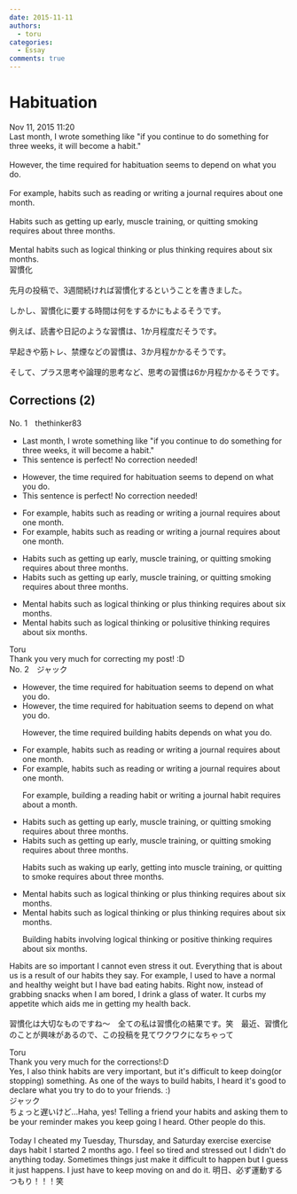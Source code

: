 ```yaml
---
date: 2015-11-11
authors:
  - toru
categories:
  - Essay
comments: true
---
```


# Habituation
<div class="date">Nov 11, 2015 11:20</div>
<div id="post"><div id="body_show_ori">
Last month, I wrote something like "if you continue to do something for three weeks, it will become a habit."<br/><br/>However, the time required for habituation seems to depend on what you do.<br/><br/>For example, habits such as reading or writing a journal requires about one month.<br/><br/>Habits such as getting up early, muscle training, or quitting smoking requires about three months.<br/><br/>Mental habits such as logical thinking or plus thinking requires about six months.
</div></div>

<!-- more -->

<div id="post_ja"><div id="body_show_mo">
習慣化<br/><br/>先月の投稿で、3週間続ければ習慣化するということを書きました。<br/><br/>しかし、習慣化に要する時間は何をするかにもよるそうです。<br/><br/>例えば、読書や日記のような習慣は、1か月程度だそうです。<br/><br/>早起きや筋トレ、禁煙などの習慣は、3か月程かかるそうです。<br/><br/>そして、プラス思考や論理的思考など、思考の習慣は6か月程かかるそうです。
</div></div>

## Corrections (2)
<div id="block"><div class="first_name"> No. 1　<span class="just_name">thethinker83</span></div><div id="block2">
<ul class="correction_field">
<li class="incorrect">Last month, I wrote something like "if you continue to do something for three weeks, it will become a habit."</li>
<li class="corrected perfect">This sentence is perfect! No correction needed!</li>
</ul>
<ul class="correction_field">
<li class="incorrect">However, the time required for habituation seems to depend on what you do.</li>
<li class="corrected perfect">This sentence is perfect! No correction needed!</li>
</ul>
<ul class="correction_field">
<li class="incorrect">For example, habits such as reading or writing a journal requires about one month.</li>
<li class="corrected correct">
For example, habits such as reading or writing a journal require<span class="f_gray"><span class="sline">s</span></span> about one month.
</li>
</ul>
<ul class="correction_field">
<li class="incorrect">Habits such as getting up early, muscle training, or quitting smoking requires about three months.</li>
<li class="corrected correct">
Habits such as getting up early, muscle training, or quitting smoking require<span class="f_gray"><span class="sline">s</span></span> about three months.
</li>
</ul>
<ul class="correction_field">
<li class="incorrect">Mental habits such as logical thinking or plus thinking requires about six months.</li>
<li class="corrected correct">
Mental habits such as logical thinking or p<span class="f_red">o</span><span class="f_gray"><span class="sline">lu</span></span>s<span class="f_red">itive</span> thinking require<span class="f_gray"><span class="sline">s</span></span> about six months.
</li>
</ul>
</div><div class="name"><span class="just_name">Toru</span><br>
Thank you very much for correcting my post! :D
</div>
</div>
<div id="block"><div class="first_name"> No. 2　<span class="just_name">ジャック</span></div><div id="block2">
<ul class="correction_field">
<li class="incorrect">However, the time required for habituation seems to depend on what you do.</li>
<li class="corrected correct">
However, the time required for habituation seems to depend on what you do.
<p class="correction_comment">However, the time required building habits depends on what you do.</p>
</li>
</ul>
<ul class="correction_field">
<li class="incorrect">For example, habits such as reading or writing a journal requires about one month.</li>
<li class="corrected correct">
For example, habits such as reading or writing a journal requires about one month.
<p class="correction_comment">For example, building a reading habit or writing a journal habit requires about a month.</p>
</li>
</ul>
<ul class="correction_field">
<li class="incorrect">Habits such as getting up early, muscle training, or quitting smoking requires about three months.</li>
<li class="corrected correct">
Habits such as getting up early, muscle training, or quitting smoking requires about three months.
<p class="correction_comment">Habits such as waking up early, getting into muscle training, or quitting to smoke requires about three months.</p>
</li>
</ul>
<ul class="correction_field">
<li class="incorrect">Mental habits such as logical thinking or plus thinking requires about six months.</li>
<li class="corrected correct">
Mental habits such as logical thinking or plus thinking requires about six months.
<p class="correction_comment">Building habits involving logical thinking or positive thinking requires about six months.</p>
</li>
</ul>
<p class="comment_small">
 Habits are so important I cannot even stress it out. Everything that is about us is a result of our habits they say. For example, I used to have a normal and healthy weight but I have bad eating habits. Right now, instead of grabbing snacks when I am bored, I drink a glass of water. It curbs my appetite which aids me in getting my health back.
 <br/>
 <br/>
 習慣化は大切なものですね〜　全ての私は習慣化の結果です。笑　最近、習慣化のことが興味があるので、この投稿を見てワクワクになちゃって
</p>

</div><div class="name"><span class="just_name">Toru</span><br>
Thank you very much for the corrections!:D<br/>Yes, I also think habits are very important, but it's difficult to keep doing(or stopping) something. As one of the ways to build habits, I heard it's good to declare what you try to do to your friends. :)
</div>
<div class="name"><span class="just_name">ジャック</span><br>
ちょっと遅いけど…Haha, yes! Telling a friend your habits and asking them to be your reminder makes you keep going I heard. Other people do this.<br/><br/>Today I cheated my Tuesday, Thursday, and Saturday exercise exercise days habit I started 2 months ago. I feel so tired and stressed out I didn't do anything today. Sometimes things just make it difficult to happen but I guess it just happens. I just have to keep moving on and do it. 明日、必ず運動するつもり！！！笑<br/>
</div>
</div>

